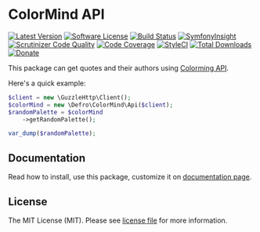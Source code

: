 # ColorMind API

[![Latest Version](https://img.shields.io/github/release/defro/colormind.svg?style=flat-square)](https://github.com/defro/colormind/releases)
[![Software License](https://img.shields.io/badge/license-MIT-brightgreen.svg?style=flat-square)](LICENSE)
[![Build Status](https://img.shields.io/travis/defro/colormind/master.svg?style=flat-square)](https://travis-ci.org/defro/colormind)
[![SymfonyInsight](https://insight.symfony.com/projects/b40bde7d-6eaf-410b-b5a7-e5703f4e3b0c/mini.svg)](https://insight.symfony.com/projects/bb6b7848-7e7a-4e9f-a25b-397369caeef5)
[![Scrutinizer Code Quality](https://scrutinizer-ci.com/g/defro/colormind/badges/quality-score.png?b=master)](https://scrutinizer-ci.com/g/defro/colormind/?branch=master)
[![Code Coverage](https://scrutinizer-ci.com/g/defro/colormind/badges/coverage.png?b=master)](https://scrutinizer-ci.com/g/defro/colormind/?branch=master)
[![StyleCI](https://styleci.io/repos/568586765/shield)](https://styleci.io/repos/156726302)
[![Total Downloads](https://img.shields.io/packagist/dt/defro/colormind.svg?style=flat-square)](https://packagist.org/packages/defro/colormind)
[![Donate](https://img.shields.io/badge/Donate-PayPal-green.svg)](https://www.paypal.com/cgi-bin/webscr?cmd=_s-xclick&hosted_button_id=MSER6KJHQM9NS)

This package can get quotes and their authors using [Colorming API](http://colormind.io/api-access/).

Here's a quick example:

```php
$client = new \GuzzleHttp\Client();
$colorMind = new \Defro\ColorMind\Api($client);
$randomPalette = $colorMind
    ->getRandomPalette();

var_dump($randomPalette);
```

## Documentation

Read how to install, use this package, customize it on [documentation page](https://defro.github.io/colormind/).

## License

The MIT License (MIT). Please see [license file](LICENSE) for more information.
